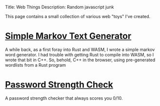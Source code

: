 Title: Web Things
Description: Random javascript junk

This page contains a small collection of various web "toys" I've created.

# [Simple Markov Text Generator](simple-markov-generator.html)
A while back, as a first foray into Rust and WASM, I wrote a simple markov word generator.  I had trouble with getting Rust to compile into WASM, so I wrote that bit in C++.  So, behold, C++ in the browser, using pre-generated wordlists from a Rust program

# [Password Strength Check](password-strength-checker.html)
A password strength checker that always scores you 0/10.
